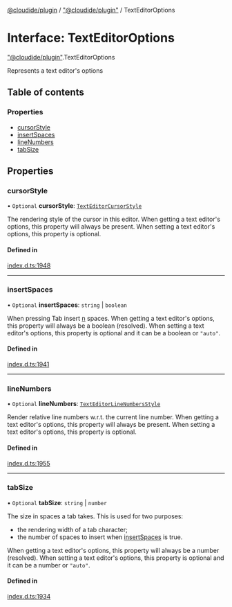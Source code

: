 [@cloudide/plugin](../README.md) / ["@cloudide/plugin"](../modules/_cloudide_plugin_.md) / TextEditorOptions

# Interface: TextEditorOptions

["@cloudide/plugin"](../modules/_cloudide_plugin_.md).TextEditorOptions

Represents a text editor's options

## Table of contents

### Properties

- [cursorStyle](cloudide_plugin_.TextEditorOptions.md#cursorstyle)
- [insertSpaces](cloudide_plugin_.TextEditorOptions.md#insertspaces)
- [lineNumbers](cloudide_plugin_.TextEditorOptions.md#linenumbers)
- [tabSize](cloudide_plugin_.TextEditorOptions.md#tabsize)

## Properties

### cursorStyle

• `Optional` **cursorStyle**: [`TextEditorCursorStyle`](../enums/cloudide_plugin_.TextEditorCursorStyle.md)

The rendering style of the cursor in this editor.
When getting a text editor's options, this property will always be present.
When setting a text editor's options, this property is optional.

#### Defined in

[index.d.ts:1948](https://github.com/shuyaqian/cloudide-plugin-api/blob/26b31b9/index.d.ts#L1948)

___

### insertSpaces

• `Optional` **insertSpaces**: `string` \| `boolean`

When pressing Tab insert [n](#TextEditorOptions.tabSize) spaces.
When getting a text editor's options, this property will always be a boolean (resolved).
When setting a text editor's options, this property is optional and it can be a boolean or `"auto"`.

#### Defined in

[index.d.ts:1941](https://github.com/shuyaqian/cloudide-plugin-api/blob/26b31b9/index.d.ts#L1941)

___

### lineNumbers

• `Optional` **lineNumbers**: [`TextEditorLineNumbersStyle`](../enums/cloudide_plugin_.TextEditorLineNumbersStyle.md)

Render relative line numbers w.r.t. the current line number.
When getting a text editor's options, this property will always be present.
When setting a text editor's options, this property is optional.

#### Defined in

[index.d.ts:1955](https://github.com/shuyaqian/cloudide-plugin-api/blob/26b31b9/index.d.ts#L1955)

___

### tabSize

• `Optional` **tabSize**: `string` \| `number`

The size in spaces a tab takes. This is used for two purposes:
 - the rendering width of a tab character;
 - the number of spaces to insert when [insertSpaces](#TextEditorOptions.insertSpaces) is true.

When getting a text editor's options, this property will always be a number (resolved).
When setting a text editor's options, this property is optional and it can be a number or `"auto"`.

#### Defined in

[index.d.ts:1934](https://github.com/shuyaqian/cloudide-plugin-api/blob/26b31b9/index.d.ts#L1934)
